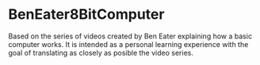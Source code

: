 # BenEater8BitComputer
Based on the series of videos created by Ben Eater explaining how a basic computer works. It is intended as a personal learning experience with the goal of translating as closely as posible the video series.
